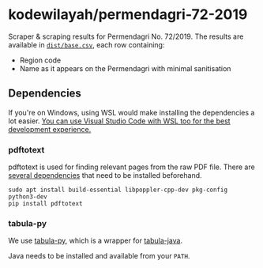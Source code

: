 # kodewilayah/permendagri-72-2019

Scraper & scraping results for Permendagri No. 72/2019. The results are available in [`dist/base.csv`](dist/base.csv), each row containing:

* Region code
* Name as it appears on the Permendagri with minimal sanitisation

## Dependencies

If you're on Windows, using WSL would make installing the dependencies a lot easier. [You can use Visual Studio Code with WSL too for the best development experience.](https://code.visualstudio.com/docs/remote/wsl)

### pdftotext

pdftotext is used for finding relevant pages from the raw PDF file. There are [several dependencies](https://pypi.org/project/pdftotext/) that need to be installed beforehand.

    sudo apt install build-essential libpoppler-cpp-dev pkg-config python3-dev
    pip install pdftotext

### tabula-py

We use [tabula-py](https://pypi.org/project/tabula-py/), which is a wrapper for [tabula-java](https://github.com/tabulapdf/tabula-java).

Java needs to be installed and available from your `PATH`.
